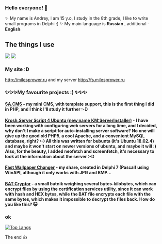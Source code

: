 ### Hello everyone! 👋

✨ My name is Andrey, I am 15 y.o, I study in the 8th grade, I like to write small programs in Delphi :) ✨ 
My main language is **Russian** , additional - **English**

## The things I use

<img src="https://img.shields.io/badge/My%20Windows-7-informational?logo=windows&style=plastic"> <img src="https://img.shields.io/badge/IDE-Notepad++-black?style=plastic&logo=notepadplusplus"><a href="https://sublimetext.com"></img></a>

### My site :D
http://milesprower.ru
and my server http://fs.milesprower.ru

### ✨✨✨My favourite projects :) ✨✨✨

#### [SA.CMS](https://github.com/prow3r05/sacms) - my mini CMS, with template support, this is the first thing I did in PHP, and I think I'll study it further :-D
#### [Krosh.Server Script 4 Ubuntu (new name KM:ServerInstaller)](https://github.com/prow3r05/KroshServerScript-4-Ubuntu) - I have been working with configuring web servers for a long time, and I decided, why don't I make a script for auto-installing server software? No one will give up the good old PHP5, a cool Apache, and a convenient MySQL database, right? :-) All this was written for bubunta (it's Ubuntu 18.02.4) and maybe it won't start on newer versions of ubuntu, and maybe it will :) Also, for the beauty, I added neofetch and screenfetch, it's necessary to look at the information about the server :-D
#### [Fast Wallpaper Changer](https://github.com/prow3r05/FastWallpaperChanger) - my share, created in Delphi 7 (Pascal) using WinAPI, although it only works with JPG and BMP...
#### [BAT Cryptor](https://github.com/prow3r05/bat-cryptor) - a small batnik weighing several bytes-kilobytes, which can encrypt files by using the certification services utility, since it can work with hash and HEX bytes, while the BAT file encrypts each file with the same bytes, which makes it impossible to decrypt the files back. How do you like this? 😺

### ok
[![Top Langs](https://github-readme-stats.vercel.app/api/top-langs/?username=prow3r05&layout=compact&theme=chartreuse-dark)](https://github.com/anuraghazra/github-readme-stats)

The end 👍
